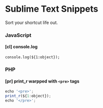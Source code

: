# Sublime Text Snippets
Sort your shortcut life out.

### JavaScript

#### [cl] console.log
```console.log(${1:object});```


### PHP

#### [pr] print_r warpped with ```<pre>``` tags
```js
echo '<pre>';
print_r(${1:object});
echo '</pre>';
```
